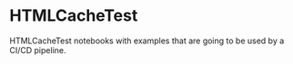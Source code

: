# HTMLCacheTest
HTMLCacheTest notebooks with examples that are going to be used by a CI/CD pipeline.
